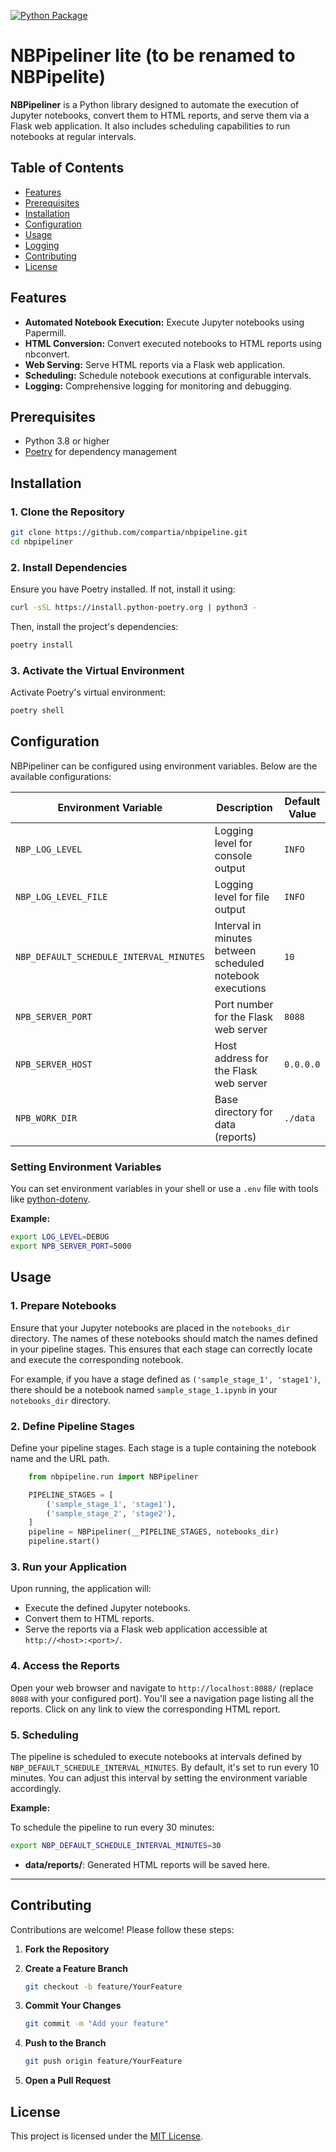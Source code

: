 [![Python Package](https://github.com/compartia/nbpipeline/actions/workflows/python-publish.yml/badge.svg)](https://github.com/compartia/nbpipeline/actions/workflows/python-publish.yml)

 

# NBPipeliner lite (to be renamed to NBPipelite)

**NBPipeliner** is a Python library designed to automate the execution of Jupyter notebooks, convert them to HTML reports, and serve them via a Flask web application. It also includes scheduling capabilities to run notebooks at regular intervals.

## Table of Contents

- [Features](#features)
- [Prerequisites](#prerequisites)
- [Installation](#installation)
- [Configuration](#configuration)
- [Usage](#usage)
- [Logging](#logging)
- [Contributing](#contributing)
- [License](#license)


## Features

- **Automated Notebook Execution:** Execute Jupyter notebooks using Papermill.
- **HTML Conversion:** Convert executed notebooks to HTML reports using nbconvert.
- **Web Serving:** Serve HTML reports via a Flask web application.
- **Scheduling:** Schedule notebook executions at configurable intervals.
- **Logging:** Comprehensive logging for monitoring and debugging.

## Prerequisites

- Python 3.8 or higher
- [Poetry](https://python-poetry.org/) for dependency management

## Installation

### 1. **Clone the Repository**

```bash
git clone https://github.com/compartia/nbpipeline.git
cd nbpipeliner
```

### 2. **Install Dependencies**

Ensure you have Poetry installed. If not, install it using:

```bash
curl -sSL https://install.python-poetry.org | python3 -
```

Then, install the project's dependencies:

```bash
poetry install
```

### 3. **Activate the Virtual Environment**

Activate Poetry's virtual environment:

```bash
poetry shell
```

## Configuration

NBPipeliner can be configured using environment variables. Below are the available configurations:

| Environment Variable                        | Description                                                       | Default Value |
|---------------------------------------------|-------------------------------------------------------------------|---------------|
| `NBP_LOG_LEVEL`                                 | Logging level for console output                                 | `INFO`        |
| `NBP_LOG_LEVEL_FILE`                            | Logging level for file output                                    | `INFO`        |
| `NBP_DEFAULT_SCHEDULE_INTERVAL_MINUTES`     | Interval in minutes between scheduled notebook executions        | `10`          |
| `NPB_SERVER_PORT`                           | Port number for the Flask web server                             | `8088`        |
| `NPB_SERVER_HOST`                           | Host address for the Flask web server                            | `0.0.0.0`     |
| `NPB_WORK_DIR`                                  | Base directory for data (reports)                  | `./data`      |

### Setting Environment Variables

You can set environment variables in your shell or use a `.env` file with tools like [python-dotenv](https://github.com/theskumar/python-dotenv).

**Example:**

```bash
export LOG_LEVEL=DEBUG
export NPB_SERVER_PORT=5000
```

## Usage

### 1. **Prepare Notebooks**


Ensure that your Jupyter notebooks are placed in the `notebooks_dir` directory. The names of these notebooks should match the names defined in your pipeline stages. This ensures that each stage can correctly locate and execute the corresponding notebook.

For example, if you have a stage defined as `('sample_stage_1', 'stage1')`, there should be a notebook named `sample_stage_1.ipynb` in your `notebooks_dir` directory.


### 2. **Define Pipeline Stages**

Define your pipeline stages. Each stage is a tuple containing the notebook name and the URL path.

```python
    from nbpipeline.run import NBPipeliner

    PIPELINE_STAGES = [  
        ('sample_stage_1', 'stage1'),
        ('sample_stage_2', 'stage2'),    
    ]
    pipeline = NBPipeliner(__PIPELINE_STAGES, notebooks_dir)
    pipeline.start()
```

### 3. **Run your Application**

Upon running, the application will:

- Execute the defined Jupyter notebooks.
- Convert them to HTML reports.
- Serve the reports via a Flask web application accessible at `http://<host>:<port>/`.

### 4. **Access the Reports**

Open your web browser and navigate to `http://localhost:8088/` (replace `8088` with your configured port). You'll see a navigation page listing all the reports. Click on any link to view the corresponding HTML report.

### 5. **Scheduling**

The pipeline is scheduled to execute notebooks at intervals defined by `NBP_DEFAULT_SCHEDULE_INTERVAL_MINUTES`. By default, it's set to run every 10 minutes. You can adjust this interval by setting the environment variable accordingly.

**Example:**

To schedule the pipeline to run every 30 minutes:

```bash
export NBP_DEFAULT_SCHEDULE_INTERVAL_MINUTES=30
```

 
- **data/reports/**: Generated HTML reports will be saved here.


 
---

## Contributing

Contributions are welcome! Please follow these steps:

1. **Fork the Repository**

2. **Create a Feature Branch**

   ```bash
   git checkout -b feature/YourFeature
   ```

3. **Commit Your Changes**

   ```bash
   git commit -m "Add your feature"
   ```

4. **Push to the Branch**

   ```bash
   git push origin feature/YourFeature
   ```

5. **Open a Pull Request**

## License

This project is licensed under the [MIT License](LICENSE).
